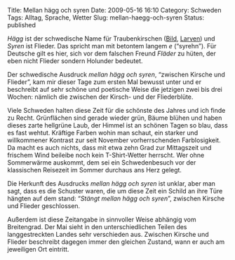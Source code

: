 Title: Mellan hägg och syren
Date: 2009-05-16 16:10
Category: Schweden
Tags: Alltag, Sprache, Wetter
Slug: mellan-haegg-och-syren
Status: published

*Hägg* ist der schwedische Name für Traubenkirschen
([Bild](http://www.fiket.de/2008/05/19/haegg/),
[Larven](http://www.fiket.de/2006/06/16/die-faulbaumfresser/)) und
*Syren* ist Flieder. Das spricht man mit betontem langem *e* (“syrehn”).
Für Deutsche gilt es hier, sich vor dem falschen Freund *Fläder* zu
hüten, der eben nicht Flieder sondern Holunder bedeutet.

Der schwedische Ausdruck *mellan hägg och syren*, “zwischen Kirsche und
Flieder”, kam mir dieser Tage zum ersten Mal bewusst unter und er
beschreibt auf sehr schöne und poetische Weise die jetzigen zwei bis
drei Wochen: nämlich die zwischen der Kirsch- und der Fliederblüte.

Viele Schweden halten diese Zeit für die schönste des Jahres und ich
finde zu Recht. Grünflächen sind gerade wieder grün, Bäume blühen und
haben dieses zarte hellgrüne Laub, der Himmel ist an schönen Tagen so
blau, dass es fast wehtut. Kräftige Farben wohin man schaut, ein starker
und willkommener Kontrast zur seit November vorherrschenden
Farblosigkeit. Da macht es auch nichts, dass mit etwa zehn Grad zur
Mittagszeit und frischem Wind beileibe noch kein T-Shirt-Wetter
herrscht. Wer ohne Sommerwärme auskommt, dem sei ein Schwedenbesuch vor
der klassischen Reisezeit im Sommer durchaus ans Herz gelegt.

Die Herkunft des Ausdrucks *mellan hägg och syren* ist unklar, aber man
sagt, dass es die Schuster waren, die um diese Zeit ein Schild an ihre
Türe hängten auf dem stand: “*Stängt mellan hägg och syren*”, zwischen
Kirsche und Flieder geschlossen.

Außerdem ist diese Zeitangabe in sinnvoller Weise abhängig vom
Breitengrad. Der Mai sieht in den unterschiedlichen Teilen des
langgestreckten Landes sehr verschieden aus. Zwischen Kirsche und
Flieder beschreibt dagegen immer den gleichen Zustand, wann er auch am
jeweiligen Ort eintritt.

